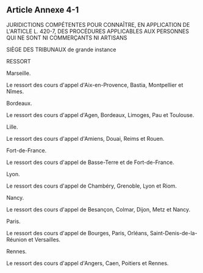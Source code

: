 Article Annexe 4-1
----
JURIDICTIONS COMPÉTENTES POUR CONNAÎTRE, EN APPLICATION DE L'ARTICLE L. 420-7,
DES PROCÉDURES APPLICABLES AUX PERSONNES QUI NE SONT NI COMMERÇANTS NI ARTISANS

SIÈGE DES TRIBUNAUX de grande instance


RESSORT

Marseille.

Le ressort des cours d'appel d'Aix-en-Provence, Bastia, Montpellier et Nîmes.

Bordeaux.

Le ressort des cours d'appel d'Agen, Bordeaux, Limoges, Pau et Toulouse.

Lille.

Le ressort des cours d'appel d'Amiens, Douai, Reims et Rouen.

Fort-de-France.

Le ressort des cours d'appel de Basse-Terre et de Fort-de-France.

Lyon.

Le ressort des cours d'appel de Chambéry, Grenoble, Lyon et Riom.

Nancy.

Le ressort des cours d'appel de Besançon, Colmar, Dijon, Metz et Nancy.

Paris.

Le ressort des cours d'appel de Bourges, Paris, Orléans,
Saint-Denis-de-la-Réunion et Versailles.

Rennes.

Le ressort des cours d'appel d'Angers, Caen, Poitiers et Rennes.
